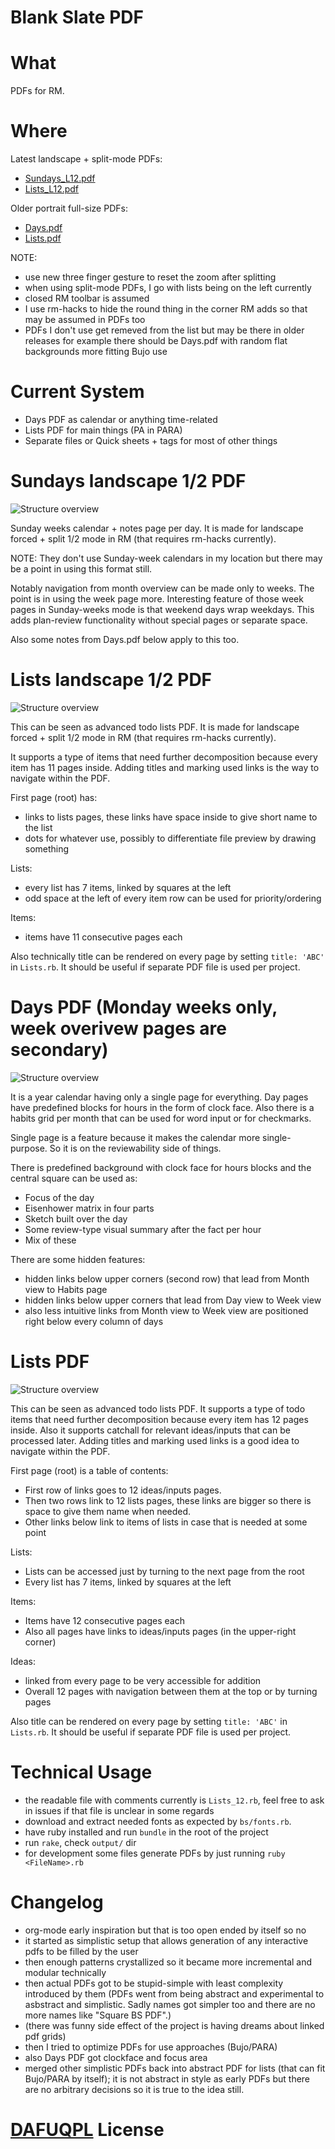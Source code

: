 # Blank Slate PDF

# What

PDFs for RM.

# Where

Latest landscape + split-mode PDFs:
- [Sundays_L12.pdf](https://github.com/sowcow/blank_slate_pdf/releases/latest/download/Sundays_L12.pdf)
- [Lists_L12.pdf](https://github.com/sowcow/blank_slate_pdf/releases/latest/download/Lists_L12.pdf)

Older portrait full-size PDFs:
- [Days.pdf](https://github.com/sowcow/blank_slate_pdf/releases/latest/download/Days.pdf)
- [Lists.pdf](https://github.com/sowcow/blank_slate_pdf/releases/latest/download/Lists.pdf)

NOTE:
- use new three finger gesture to reset the zoom after splitting
- when using split-mode PDFs, I go with lists being on the left currently
- closed RM toolbar is assumed
- I use rm-hacks to hide the round thing in the corner RM adds so that may be assumed in PDFs too
- PDFs I don't use get remeved from the list but may be there in older releases for example there should be Days.pdf with random flat backgrounds more fitting Bujo use

# Current System

- Days PDF as calendar or anything time-related
- Lists PDF for main things (PA in PARA)
- Separate files or Quick sheets + tags for most of other things

# Sundays landscape 1/2 PDF

![Structure overview](output/COLOR_Sundays_L12.png?raw=true)

Sunday weeks calendar + notes page per day.
It is made for landscape forced + split 1/2 mode in RM (that requires rm-hacks currently).

NOTE: They don't use Sunday-week calendars in my location but there may be a point in using this format still.

Notably navigation from month overview can be made only to weeks.
The point is in using the week page more.
Interesting feature of those week pages in Sunday-weeks mode is that weekend days wrap weekdays.
This adds plan-review functionality without special pages or separate space.

Also some notes from Days.pdf below apply to this too.

# Lists landscape 1/2 PDF

![Structure overview](output/COLOR_Lists_L12.png?raw=true)

This can be seen as advanced todo lists PDF.
It is made for landscape forced + split 1/2 mode in RM (that requires rm-hacks currently).

It supports a type of items that need further decomposition because every item has 11 pages inside.
Adding titles and marking used links is the way to navigate within the PDF.

First page (root) has:
- links to lists pages, these links have space inside to give short name to the list
- dots for whatever use, possibly to differentiate file preview by drawing something

Lists:
- every list has 7 items, linked by squares at the left
- odd space at the left of every item row can be used for priority/ordering

Items:
- items have 11 consecutive pages each

Also technically title can be rendered on every page by setting `title: 'ABC'` in `Lists.rb`.
It should be useful if separate PDF file is used per project.

# Days PDF (Monday weeks only, week overivew pages are secondary)

![Structure overview](output/COLOR_Days.png?raw=true)

It is a year calendar having only a single page for everything.
Day pages have predefined blocks for hours in the form of clock face.
Also there is a habits grid per month that can be used for word input or for checkmarks.

Single page is a feature because it makes the calendar more single-purpose.
So it is on the reviewability side of things.

There is predefined background with clock face for hours blocks and the central square can be used as:
- Focus of the day
- Eisenhower matrix in four parts
- Sketch built over the day
- Some review-type visual summary after the fact per hour
- Mix of these

There are some hidden features:
- hidden links below upper corners (second row) that lead from Month view to Habits page
- hidden links below upper corners that lead from Day view to Week view
- also less intuitive links from Month view to Week view are positioned right below every column of days

# Lists PDF

![Structure overview](output/COLOR_Lists.png?raw=true)

This can be seen as advanced todo lists PDF.
It supports a type of todo items that need further decomposition because every item has 12 pages inside.
Also it supports catchall for relevant ideas/inputs that can be processed later.
Adding titles and marking used links is a good idea to navigate within the PDF.

First page (root) is a table of contents:
- First row of links goes to 12 ideas/inputs pages.
- Then two rows link to 12 lists pages, these links are bigger so there is space to give them name when needed.
- Other links below link to items of lists in case that is needed at some point

Lists:
- Lists can be accessed just by turning to the next page from the root
- Every list has 7 items, linked by squares at the left

Items:
- Items have 12 consecutive pages each
- Also all pages have links to ideas/inputs pages (in the upper-right corner)

Ideas:
- linked from every page to be very accessible for addition
- Overall 12 pages with navigation between them at the top or by turning pages

Also title can be rendered on every page by setting `title: 'ABC'` in `Lists.rb`.
It should be useful if separate PDF file is used per project.

# Technical Usage

- the readable file with comments currently is `Lists_12.rb`, feel free to ask in issues if that file is unclear in some regards
- download and extract needed fonts as expected by `bs/fonts.rb`.
- have ruby installed and run `bundle` in the root of the project
- run `rake`, check `output/` dir
- for development some files generate PDFs by just running `ruby <FileName>.rb`

# Changelog

- org-mode early inspiration but that is too open ended by itself so no 
- it started as simplistic setup that allows generation of any interactive pdfs to be filled by the user
- then enough patterns crystallized so it became more incremental and modular technically
- then actual PDFs got to be stupid-simple with least complexity introduced by them
  (PDFs went from being abstract and experimental to asbstract and simplistic. Sadly names got simpler too and there are no more names like "Square BS PDF".)
- (there was funny side effect of the project is having dreams about linked pdf grids)
- then I tried to optimize PDFs for use approaches (Bujo/PARA)
- also Days PDF got clockface and focus area
- merged other simplistic PDFs back into abstract PDF for lists (that can fit Bujo/PARA by itself);
  it is not abstract in style as early PDFs but there are no arbitrary decisions so it is true to the idea still.


# [DAFUQPL](https://github.com/dafuqpl/dafuqpl) License
